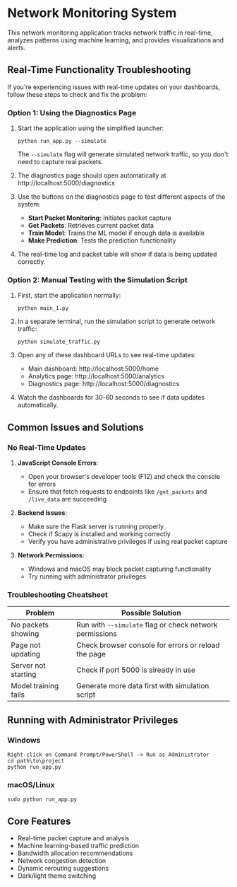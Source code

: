 # Network Monitoring System

This network monitoring application tracks network traffic in real-time, analyzes patterns using machine learning, and provides visualizations and alerts.

## Real-Time Functionality Troubleshooting

If you're experiencing issues with real-time updates on your dashboards, follow these steps to check and fix the problem:

### Option 1: Using the Diagnostics Page

1. Start the application using the simplified launcher:
   ```
   python run_app.py --simulate
   ```

   The `--simulate` flag will generate simulated network traffic, so you don't need to capture real packets.

2. The diagnostics page should open automatically at http://localhost:5000/diagnostics
   
3. Use the buttons on the diagnostics page to test different aspects of the system:
   - **Start Packet Monitoring**: Initiates packet capture
   - **Get Packets**: Retrieves current packet data
   - **Train Model**: Trains the ML model if enough data is available
   - **Make Prediction**: Tests the prediction functionality

4. The real-time log and packet table will show if data is being updated correctly.

### Option 2: Manual Testing with the Simulation Script

1. First, start the application normally:
   ```
   python main_1.py
   ```

2. In a separate terminal, run the simulation script to generate network traffic:
   ```
   python simulate_traffic.py
   ```

3. Open any of these dashboard URLs to see real-time updates:
   - Main dashboard: http://localhost:5000/home
   - Analytics page: http://localhost:5000/analytics
   - Diagnostics page: http://localhost:5000/diagnostics

4. Watch the dashboards for 30-60 seconds to see if data updates automatically.

## Common Issues and Solutions

### No Real-Time Updates

1. **JavaScript Console Errors**: 
   - Open your browser's developer tools (F12) and check the console for errors
   - Ensure that fetch requests to endpoints like `/get_packets` and `/live_data` are succeeding

2. **Backend Issues**:
   - Make sure the Flask server is running properly
   - Check if Scapy is installed and working correctly
   - Verify you have administrative privileges if using real packet capture

3. **Network Permissions**:
   - Windows and macOS may block packet capturing functionality
   - Try running with administrator privileges

### Troubleshooting Cheatsheet

| Problem | Possible Solution |
|---------|-------------------|
| No packets showing | Run with `--simulate` flag or check network permissions |
| Page not updating | Check browser console for errors or reload the page |
| Server not starting | Check if port 5000 is already in use |
| Model training fails | Generate more data first with simulation script |

## Running with Administrator Privileges

### Windows
```
Right-click on Command Prompt/PowerShell -> Run as Administrator
cd path\to\project
python run_app.py
```

### macOS/Linux
```
sudo python run_app.py
```

## Core Features

- Real-time packet capture and analysis
- Machine learning-based traffic prediction
- Bandwidth allocation recommendations
- Network congestion detection
- Dynamic rerouting suggestions
- Dark/light theme switching 
